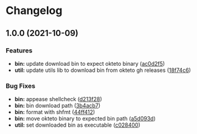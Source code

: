 # Changelog

## 1.0.0 (2021-10-09)


### Features

* **bin:** update download bin to expect okteto binary ([ac0d2f5](https://www.github.com/BradenM/asdf-okteto/commit/ac0d2f53ee744f08c7febc99cb3c3a4e0ca9d540))
* **util:** update utils lib to download bin from okteto gh releases ([18f74c6](https://www.github.com/BradenM/asdf-okteto/commit/18f74c6312fd188d8e67f1ad72d06aadfbe84fa9))


### Bug Fixes

* **bin:** appease shellcheck ([d213f28](https://www.github.com/BradenM/asdf-okteto/commit/d213f284694380eacdeb0d45ae3252d85a033278))
* **bin:** bin download path ([3b4acb7](https://www.github.com/BradenM/asdf-okteto/commit/3b4acb7207dd949a8bb1284b977dfa3af3683fe7))
* **bin:** format with shfmt ([44ff412](https://www.github.com/BradenM/asdf-okteto/commit/44ff412c90e2f56564c0a63b542b67396cf0000b))
* **bin:** move okteto binary to expected bin path ([a5d093d](https://www.github.com/BradenM/asdf-okteto/commit/a5d093d52695c6c3ae6fbf7d67aadfddc400fe60))
* **util:** set downloaded bin as executable ([c028400](https://www.github.com/BradenM/asdf-okteto/commit/c028400cd46fae9ceda538b04cd599b91f002eef))
